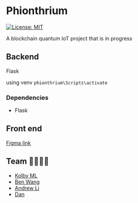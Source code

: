 # Phionthrium

[![License: MIT](https://img.shields.io/badge/License-MIT-blue.svg)](https://opensource.org/licenses/MIT)

A blockchain quantum IoT project that is in progress



## Backend

Flask

using venv `phionthrium\Scripts\activate`

### Dependencies

* Flask



## Front end

[Figma link](https://www.figma.com/file/AvHAIEKiN7gMtnP1KvzkJO/Crypto-Bros?node-id=0%3A1) 



## Team 👨‍👨‍👦‍👦

* [Kolby ML](https://github.com/KolbyML)
* [Ben Wang](https://github.com/Xiaoyu-Ben-Wang)
* [Andrew Li](https://github.com/Zeyu-Li)
* [Dan](https://github.com/seliayeu)

